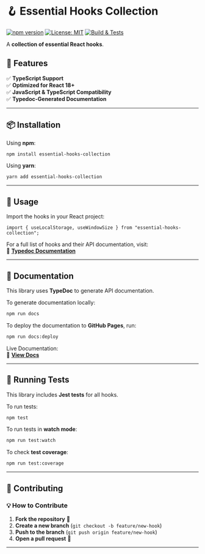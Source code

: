 # 🪝 Essential Hooks Collection

[![npm version](https://badge.fury.io/js/essential-hooks-collection.svg)](https://www.npmjs.com/package/essential-hooks-collection)
[![License: MIT](https://img.shields.io/badge/License-MIT-yellow.svg)](https://opensource.org/licenses/MIT)
[![Build & Tests](https://github.com/AfonsoVReis/essential-hooks-collection/actions/workflows/test.yml/badge.svg)](https://github.com/AfonsoVReis/essential-hooks-collection/actions)

A **collection of essential React hooks**.

## 🚀 Features

✅ **TypeScript Support**  
✅ **Optimized for React 18+**  
✅ **JavaScript & TypeScript Compatibility**  
✅ **Typedoc-Generated Documentation**

---

## 📦 Installation

Using **npm**:

```sh
npm install essential-hooks-collection
```

Using **yarn**:

```sh
yarn add essential-hooks-collection
```

---

## 🔧 Usage

Import the hooks in your React project:

```tsx
import { useLocalStorage, useWindowSize } from "essential-hooks-collection";
```

For a full list of hooks and their API documentation, visit:  
📖 **[Typedoc Documentation](https://AfonsoVReis.github.io/essential-hooks-collection/)**

---

## 📝 Documentation

This library uses **TypeDoc** to generate API documentation.

To generate documentation locally:

```sh
npm run docs
```

To deploy the documentation to **GitHub Pages**, run:

```sh
npm run docs:deploy
```

Live Documentation:  
📖 **[View Docs](https://AfonsoVReis.github.io/essential-hooks-collection/)**

---

## 🧪 Running Tests

This library includes **Jest tests** for all hooks.

To run tests:

```sh
npm test
```

To run tests in **watch mode**:

```sh
npm run test:watch
```

To check **test coverage**:

```sh
npm run test:coverage
```

---

## 🤝 Contributing

### 💡 How to Contribute

1. **Fork the repository** 📌
2. **Create a new branch** (`git checkout -b feature/new-hook`)
3. **Push to the branch** (`git push origin feature/new-hook`)
4. **Open a pull request** 🚀

---
